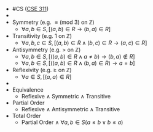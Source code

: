 - #CS ([CSE 311](https://courses.cs.washington.edu/courses/cse311/23wi/))
-
- Symmetry (e.g. $\equiv (\text{mod } 3)$ on $\mathbb{Z}$)
	- $\forall a, b \in S, [(a, b) \in R \rightarrow (b, a) \in R]$
- Transitivity (e.g. $1$ on $\mathbb{Z}$)
	- $\forall a, b, c \in S, [(a, b) \in R \wedge (b, c) \in R \rightarrow (a, c) \in R]$
- Antisymmetry (e.g. $>$ on $\mathbb{Z}$)
	- $\forall a, b \in S, [((a, b) \in R \wedge a \neq b) \rightarrow (b, a) \notin R]$
	- $\forall a, b \in S, [((a, b) \in R \wedge (b, a) \in R) \rightarrow a = b]$
- Reflexivity (e.g. $\geq$ on $\mathbb{Z}$)
	- $\forall a \in S, [(a, a) \in R]$
-
- Equivalence
	- Reflexive $\wedge$ Symmetric $\wedge$ Transitive
- Partial Order
	- Reflexive $\wedge$ Antisymmetric $\wedge$ Transitive
- Total Order
	- Partial Order $\wedge$ $\forall a, b \in S (a \leq b \vee b \leq a)$